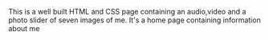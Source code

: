 This is a well built HTML and CSS page containing an audio,video and a photo slider of seven images of me.
It's a home page containing information about me
